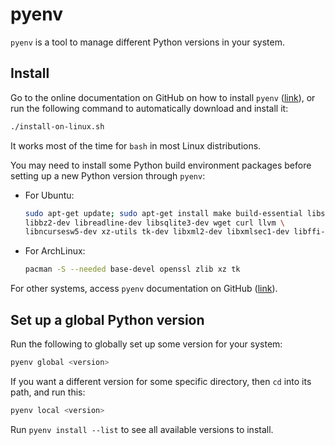 # pyenv

`pyenv` is a tool to manage different Python versions in your system.

## Install

Go to the online documentation on GitHub on how to install `pyenv` ([link][pyenv-install]), or run the following command to automatically download and install it:

```bash
./install-on-linux.sh
```

It works most of the time for `bash` in most Linux distributions.

You may need to install some Python build environment packages before setting up a new Python version through `pyenv`:

* For Ubuntu:

    ```bash
    sudo apt-get update; sudo apt-get install make build-essential libssl-dev zlib1g-dev \
    libbz2-dev libreadline-dev libsqlite3-dev wget curl llvm \
    libncursesw5-dev xz-utils tk-dev libxml2-dev libxmlsec1-dev libffi-dev liblzma-dev
    ```

* For ArchLinux:

    ```bash
    pacman -S --needed base-devel openssl zlib xz tk
    ```

For other systems, access `pyenv` documentation on GitHub ([link][pyenv-build-env]).

[pyenv-install]: https://github.com/pyenv/pyenv#installation
[pyenv-build-env]: https://github.com/pyenv/pyenv/wiki#suggested-build-environment

## Set up a global Python version

Run the following to globally set up some version for your system:

```bash
pyenv global <version>
```

If you want a different version for some specific directory, then `cd` into its path, and run this:

```bash
pyenv local <version>
```

Run `pyenv install --list` to see all available versions to install.
